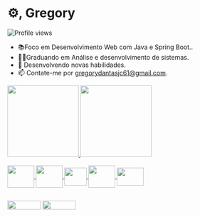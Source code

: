 <h1 align="left"> ⚙️, Gregory</h1>
<p align="left"> <img src="https://komarev.com/ghpvc/?username=gregdantas&color=red" alt="Profile views" /> </p>


- 📚Foco em Desenvolvimento Web com Java e Spring Boot..
- 👨‍🎓Graduando em Análise e desenvolvimento de sistemas.
- 🧠 Desenvolvendo novas habilidades.
- 📫 Contate-me por gregorydantasjc61@gmail.com.



<div>
  
          
  <a href="https://github.com/Gregory-Dantas">
    
  <img height="160em" src="https://github-readme-stats.vercel.app/api?username=Gregory-Dantas&show_icons=true&theme=aura&include_all_commits=true&count_private=true"/>
  <img height="160em" src="https://github-readme-stats.vercel.app/api/top-langs/?username=Gregory-Dantas&layout=compact&langs_count=7&theme=aura"/>
</div>
<div style="display: inline_block"><br>
 <img align="center"  height="50" width="60"img src="https://cdn.jsdelivr.net/gh/devicons/devicon/icons/java/java-original.svg" /> 
 <img align="center"  height="50" width="60" img src="https://cdn.jsdelivr.net/gh/devicons/devicon/icons/mysql/mysql-original.svg" />
 <img align="center"  height="40" width="50" img src="https://cdn.jsdelivr.net/gh/devicons/devicon/icons/spring/spring-original.svg" />
 <img align="center"  height="50" width="60" img src="https://cdn.jsdelivr.net/gh/devicons/devicon@latest/icons/hibernate/hibernate-plain-wordmark.svg" />
 <img align="center"  height="40" width="60" img src="https://cdn.jsdelivr.net/gh/devicons/devicon@latest/icons/eclipse/eclipse-original.svg" />
 
                  

          
</div>
  
  
  ##
  
   
  <div>
   <a href="https://www.linkedin.com/in/gregory-dantas-juca-21a759178" target="_blank"><img height="20" width="75" src="https://img.shields.io/badge/LinkedIn-0077B5?style=for-the-     badge&logo=linkedin&logoColor=white" target="_blank"></a>
   <a href="https://discord.com/channels/@me" target="_blank"><img height="20" width="75" src="https://img.shields.io/badge/Discord-7289DA?style=for-the-badge&logo=discord&logoColor=white"       target="_blank"></a> 
  </div>
